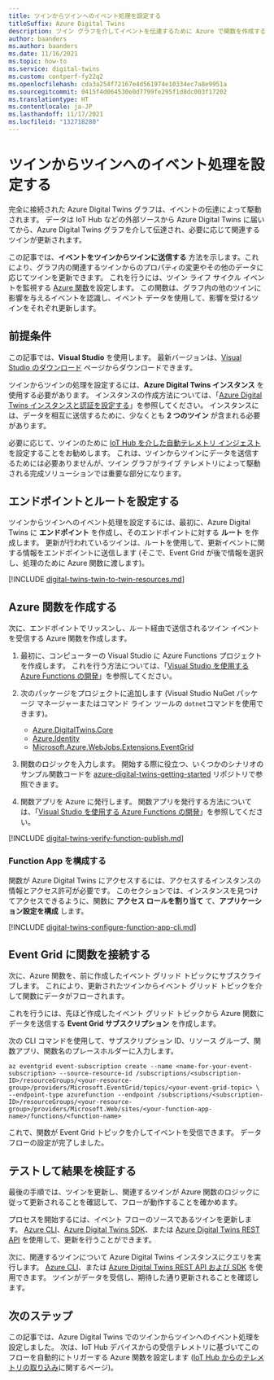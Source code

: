 ```yaml
---
title: ツインからツインへのイベント処理を設定する
titleSuffix: Azure Digital Twins
description: ツイン グラフを介してイベントを伝達するために Azure で関数を作成する方法を確認します。
author: baanders
ms.author: baanders
ms.date: 11/16/2021
ms.topic: how-to
ms.service: digital-twins
ms.custom: contperf-fy22q2
ms.openlocfilehash: cda3a254f72167e4d561974e10334ec7a8e9951a
ms.sourcegitcommit: 0415f4d064530e0d7799fe295f1d8dc003f17202
ms.translationtype: HT
ms.contentlocale: ja-JP
ms.lasthandoff: 11/17/2021
ms.locfileid: "132718280"
---
```

# <a name="set-up-twin-to-twin-event-handling"></a>ツインからツインへのイベント処理を設定する

完全に接続された Azure Digital Twins グラフは、イベントの伝達によって駆動されます。 データは IoT Hub などの外部ソースから Azure Digital Twins に届いてから、Azure Digital Twins グラフを介して伝達され、必要に応じて関連するツインが更新されます。

この記事では、**イベントをツインからツインに送信する** 方法を示します。これにより、グラフ内の関連するツインからのプロパティの変更やその他のデータに応じてツインを更新できます。 これを行うには、ツイン ライフ サイクル イベントを監視する [Azure 関数](../azure-functions/functions-overview.md)を設定します。 この関数は、グラフ内の他のツインに影響を与えるイベントを認識し、イベント データを使用して、影響を受けるツインをそれぞれ更新します。

## <a name="prerequisites"></a>前提条件

この記事では、**Visual Studio** を使用します。 最新バージョンは、[Visual Studio のダウンロード](https://visualstudio.microsoft.com/downloads/) ページからダウンロードできます。

ツインからツインの処理を設定するには、**Azure Digital Twins インスタンス** を使用する必要があります。 インスタンスの作成方法については、「[Azure Digital Twins インスタンスと認証を設定する](./how-to-set-up-instance-portal.md)」を参照してください。 インスタンスには、データを相互に送信するために、少なくとも **2 つのツイン** が含まれる必要があります。

必要に応じて、ツインのために [IoT Hub を介した自動テレメトリ インジェスト](how-to-ingest-iot-hub-data.md)を設定することをお勧めします。 これは、ツインからツインにデータを送信するためには必要ありませんが、ツイン グラフがライブ テレメトリによって駆動される完成ソリューションでは重要な部分になります。

## <a name="set-up-endpoint-and-route"></a>エンドポイントとルートを設定する

ツインからツインへのイベント処理を設定するには、最初に、Azure Digital Twins に **エンドポイント** を作成し、そのエンドポイントに対する **ルート** を作成します。 更新が行われているツインは、ルートを使用して、更新イベントに関する情報をエンドポイントに送信します (そこで、Event Grid が後で情報を選択し、処理のために Azure 関数に渡します)。

[!INCLUDE [digital-twins-twin-to-twin-resources.md](../../includes/digital-twins-twin-to-twin-resources.md)]

## <a name="create-the-azure-function"></a>Azure 関数を作成する

次に、エンドポイントでリッスンし、ルート経由で送信されるツイン イベントを受信する Azure 関数を作成します。 

1. 最初に、コンピューターの Visual Studio に Azure Functions プロジェクトを作成します。 これを行う方法については、「[Visual Studio を使用する Azure Functions の開発](../azure-functions/functions-develop-vs.md#create-an-azure-functions-project)」を参照してください。

2. 次のパッケージをプロジェクトに追加します (Visual Studio NuGet パッケージ マネージャーまたはコマンド ライン ツールの `dotnet`コマンドを使用できます)。

    * [Azure.DigitalTwins.Core](https://www.nuget.org/packages/Azure.DigitalTwins.Core/)
    * [Azure.Identity](https://www.nuget.org/packages/Azure.Identity/)
    * [Microsoft.Azure.WebJobs.Extensions.EventGrid](https://www.nuget.org/packages/Microsoft.Azure.WebJobs.Extensions.EventGrid)

3. 関数のロジックを入力します。 開始する際に役立つ、いくつかのシナリオのサンプル関数コードを [azure-digital-twins-getting-started](https://github.com/Azure-Samples/azure-digital-twins-getting-started/tree/main/azure-functions) リポジトリで参照できます。

5. 関数アプリを Azure に発行します。 関数アプリを発行する方法については、「[Visual Studio を使用する Azure Functions の開発](../azure-functions/functions-develop-vs.md#publish-to-azure)」を参照してください。

[!INCLUDE [digital-twins-verify-function-publish.md](../../includes/digital-twins-verify-function-publish.md)]

### <a name="configure-the-function-app"></a>Function App を構成する

関数が Azure Digital Twins にアクセスするには、アクセスするインスタンスの情報とアクセス許可が必要です。 このセクションでは、インスタンスを見つけてアクセスできるように、関数に **アクセス ロールを割り当て** て、**アプリケーション設定を構成** します。

[!INCLUDE [digital-twins-configure-function-app-cli.md](../../includes/digital-twins-configure-function-app-cli.md)]

## <a name="connect-the-function-to-event-grid"></a>Event Grid に関数を接続する

次に、Azure 関数を、前に作成したイベント グリッド トピックにサブスクライブします。 これにより、更新されたツインからイベント グリッド トピックを介して関数にデータがフローされます。

これを行うには、先ほど作成したイベント グリッド トピックから Azure 関数にデータを送信する **Event Grid サブスクリプション** を作成します。

次の CLI コマンドを使用して、サブスクリプション ID、リソース グループ、関数アプリ、関数名のプレースホルダーに入力します。

```azurecli-interactive
az eventgrid event-subscription create --name <name-for-your-event-subscription> --source-resource-id /subscriptions/<subscription-ID>/resourceGroups/<your-resource-group>/providers/Microsoft.EventGrid/topics/<your-event-grid-topic> \ --endpoint-type azurefunction --endpoint /subscriptions/<subscription-ID>/resourceGroups/<your-resource-group>/providers/Microsoft.Web/sites/<your-function-app-name>/functions/<function-name> 
```

これで、関数が Event Grid トピックを介してイベントを受信できます。 データ フローの設定が完了しました。

## <a name="test-and-verify-results"></a>テストして結果を検証する

最後の手順では、ツインを更新し、関連するツインが Azure 関数のロジックに従って更新されることを確認して、フローが動作することを確かめます。

プロセスを開始するには、イベント フローのソースであるツインを更新します。 [Azure CLI](/cli/azure/dt/twin?view=azure-cli-latest&preserve-view=true#az_dt_twin_update)、[Azure Digital Twins SDK](how-to-manage-twin.md#update-a-digital-twin)、または [Azure Digital Twins REST API](how-to-use-postman.md?tabs=data-plane) を使用して、更新を行うことができます。

次に、関連するツインについて Azure Digital Twins インスタンスにクエリを実行します。 [Azure CLI](/cli/azure/dt/twin?view=azure-cli-latest&preserve-view=true#az_dt_twin_query)、または [Azure Digital Twins REST API および SDK](how-to-query-graph.md#run-queries-with-the-api) を使用できます。 ツインがデータを受信し、期待した通り更新されることを確認します。

## <a name="next-steps"></a>次のステップ

この記事では、Azure Digital Twins でのツインからツインへのイベント処理を設定しました。 次は、IoT Hub デバイスからの受信テレメトリに基づいてこのフローを自動的にトリガーする Azure 関数を設定します ([IoT Hub からのテレメトリの取り込み](how-to-ingest-iot-hub-data.md)に関するページ)。
